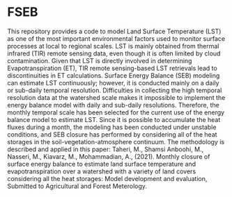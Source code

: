 # FSEB
This repository provides a code to model Land Surface Temperature (LST) as one of the most important environmental factors used to monitor surface processes at local to regional scales. LST is mainly obtained from thermal infrared (TIR) remote sensing data, even though it is often limited by cloud contamination. Given that LST is directly involved in determining Evapotranspiration (ET), TIR remote sensing-based LST retrievals lead to discontinuities in ET calculations. Surface Energy Balance (SEB) modeling can estimate LST continuously; however, it is conducted mainly on a daily or sub-daily temporal resolution. Difficulties in collecting the high temporal resolution data at the watershed scale makes it impossible to implement the energy balance model with daily and sub-daily resolutions. Therefore, the monthly temporal scale has been selected for the current use of the energy balance model to estimate LST. Since it is possible to accumulate the heat fluxes during a month, the modeling has been conducted under unstable conditions, and SEB closure has performed by considering all of the heat storages in the soil-vegetation-atmosphere continuum. The methodology is described and applied in this paper: Taheri, M., Shamsi Anboohi, M., Nasseri, M., Kiavarz, M., Mohammadian, A., (2021). Monthly closure of surface energy balance to estimate land surface temperature and evapotranspiration over a watershed with a variety of land covers considering all the heat storages: Model development and evaluation, Submitted to Agricultural and Forest Meterology.
